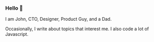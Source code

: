 ### Hello 👋

I am John, CTO, Designer, Product Guy, and a Dad.

Occasionally, I write about topics that interest me. I also code a lot of Javascript.
